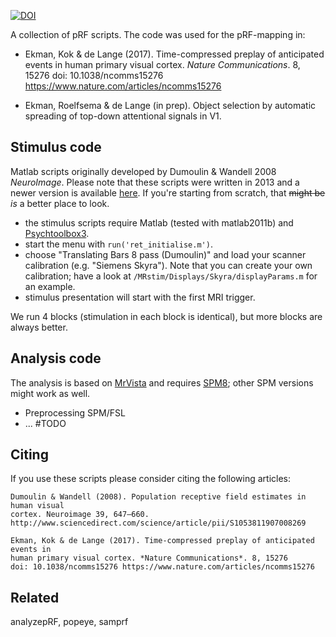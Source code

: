 [![DOI](https://zenodo.org/badge/92933745.svg)](https://zenodo.org/badge/latestdoi/92933745)

A collection of pRF scripts. The code was used for the pRF-mapping in:

* Ekman, Kok & de Lange (2017). Time-compressed preplay of anticipated events in human primary visual cortex. *Nature Communications*. 8, 15276 doi: 10.1038/ncomms15276 https://www.nature.com/articles/ncomms15276

* Ekman, Roelfsema & de Lange (in prep). Object selection by automatic spreading of top-down attentional signals in V1.



## Stimulus code

Matlab scripts originally developed by Dumoulin & Wandell 2008 *NeuroImage*.
Please note that these scripts were written in 2013 and a newer version is available [here](https://github.com/vistalab/vistadisp/tree/master/Applications2/Retinotopy/standard). If you're starting from scratch, that ~~might be~~ *is* a better place to look.

* the stimulus scripts require Matlab (tested with matlab2011b) and [Psychtoolbox3](http://psychtoolbox.org/).
* start the menu with ``run('ret_initialise.m')``.
* choose "Translating Bars 8 pass (Dumoulin)" and load your scanner calibration (e.g. "Siemens Skyra"). Note that you can create your own calibration; have a look at ``/MRstim/Displays/Skyra/displayParams.m`` for an example.
* stimulus presentation will start with the first MRI trigger.

We run 4 blocks (stimulation in each block is identical), but more blocks are always better.

## Analysis code

The analysis is based on [MrVista](https://github.com/vistalab) and requires [SPM8](http://www.fil.ion.ucl.ac.uk/spm/software/spm8/); other SPM versions might work as well.

* Preprocessing SPM/FSL
* ... #TODO

## Citing

If you use these scripts please consider citing the following articles:

```
Dumoulin & Wandell (2008). Population receptive field estimates in human visual
cortex. Neuroimage 39, 647–660. http://www.sciencedirect.com/science/article/pii/S1053811907008269

Ekman, Kok & de Lange (2017). Time-compressed preplay of anticipated events in
human primary visual cortex. *Nature Communications*. 8, 15276
doi: 10.1038/ncomms15276 https://www.nature.com/articles/ncomms15276
```

## Related

analyzepRF, popeye, samprf
